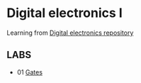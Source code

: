 # Digital electronics I
Learning from [Digital electronics repository](https://github.com/tomas-fryza/digital-electronics-1)
## LABS
* 01 [Gates](labs/)
